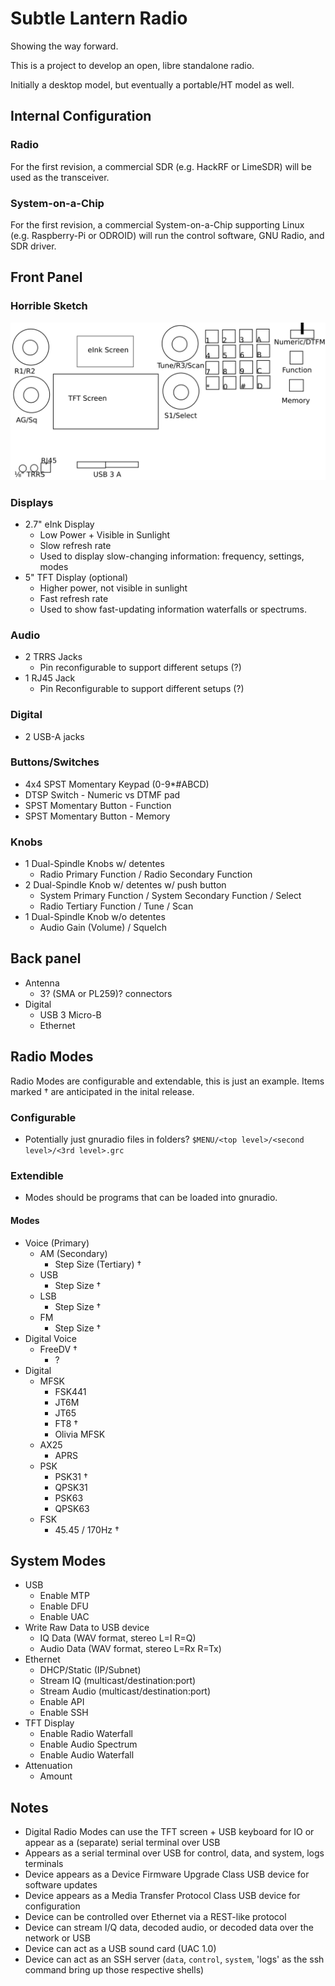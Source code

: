 # Subtle Lantern Radio

Showing the way forward.

This is a project to develop an open, libre standalone radio. 

Initially a desktop model, but eventually a portable/HT model as well.


## Internal Configuration

### Radio

For the first revision, a commercial SDR (e.g. HackRF or LimeSDR) will be
used as the transceiver.

### System-on-a-Chip

For the first revision, a commercial System-on-a-Chip supporting Linux
(e.g. Raspberry-Pi or ODROID) will run the control software, GNU Radio, and 
SDR driver.

## Front Panel

### Horrible Sketch

![Horrible Sketch](./front-panel.png)

### Displays

* 2.7" eInk Display
  * Low Power + Visible in Sunlight
  * Slow refresh rate
  * Used to display slow-changing information: frequency, settings, modes
* 5" TFT Display (optional)
  * Higher power, not visible in sunlight
  * Fast refresh rate
  * Used to show fast-updating information waterfalls or spectrums.

### Audio

* 2 TRRS Jacks
  * Pin reconfigurable to support different setups (?)
* 1 RJ45 Jack
  * Pin Reconfigurable to support different setups (?)

### Digital

* 2 USB-A jacks

### Buttons/Switches

* 4x4 SPST Momentary Keypad (0-9\*#ABCD)
* DTSP Switch - Numeric vs DTMF pad
* SPST Momentary Button - Function
* SPST Momentary Button - Memory

### Knobs

* 1 Dual-Spindle Knobs w/ detentes
  * Radio Primary Function / Radio Secondary Function
* 2 Dual-Spindle Knob w/ detentes w/ push button
  * System Primary Function / System Secondary Function / Select
  * Radio Tertiary Function / Tune / Scan
* 1 Dual-Spindle Knob w/o detentes
  * Audio Gain (Volume) / Squelch

## Back panel

* Antenna 
  * 3? (SMA or PL259)? connectors
* Digital
  * USB 3 Micro-B
  * Ethernet

## Radio Modes

Radio Modes are configurable and extendable, this is just an example. Items
marked † are anticipated in the inital release.

### Configurable

* Potentially just gnuradio files in folders? `$MENU/<top level>/<second level>/<3rd level>.grc`

### Extendible

* Modes should be programs that can be loaded into gnuradio.

#### Modes
* Voice (Primary)
  * AM (Secondary)
    * Step Size (Tertiary) †
  * USB
    * Step Size †
  * LSB
    * Step Size †
  * FM
    * Step Size †
* Digital Voice
  * FreeDV †
    * ?
* Digital
  * MFSK
    * FSK441
    * JT6M
    * JT65
    * FT8 †
    * Olivia MFSK
  * AX25
    * APRS
  * PSK
    * PSK31 †
    * QPSK31
    * PSK63
    * QPSK63
  * FSK
    * 45.45 / 170Hz †

## System Modes

* USB
  * Enable MTP
  * Enable DFU
  * Enable UAC
* Write Raw Data to USB device
  * IQ Data (WAV format, stereo L=I R=Q)
  * Audio Data (WAV format, stereo L=Rx R=Tx)
* Ethernet
  * DHCP/Static (IP/Subnet)
  * Stream IQ (multicast/destination:port)
  * Stream Audio (multicast/destination:port)
  * Enable API
  * Enable SSH
* TFT Display
  * Enable Radio Waterfall
  * Enable Audio Spectrum
  * Enable Audio Waterfall
* Attenuation
  * Amount

## Notes

* Digital Radio Modes can use the TFT screen + USB keyboard for IO or
  appear as a (separate) serial terminal over USB
* Appears as a serial terminal over USB for control, data, and system, logs terminals
* Device appears as a Device Firmware Upgrade Class USB device for software updates
* Device appears as a Media Transfer Protocol Class USB device for configuration
* Device can be controlled over Ethernet via a REST-like protocol
* Device can stream I/Q data, decoded audio, or decoded data over the network or USB
* Device can act as a USB sound card (UAC 1.0)
* Device can act as an SSH server (`data`, `control`, `system`, 'logs' as the ssh command bring up those respective shells)
